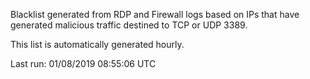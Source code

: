 Blacklist generated from RDP and Firewall logs based on IPs that have generated malicious traffic destined to TCP or UDP 3389.

This list is automatically generated hourly.

Last run: 01/08/2019 08:55:06 UTC
